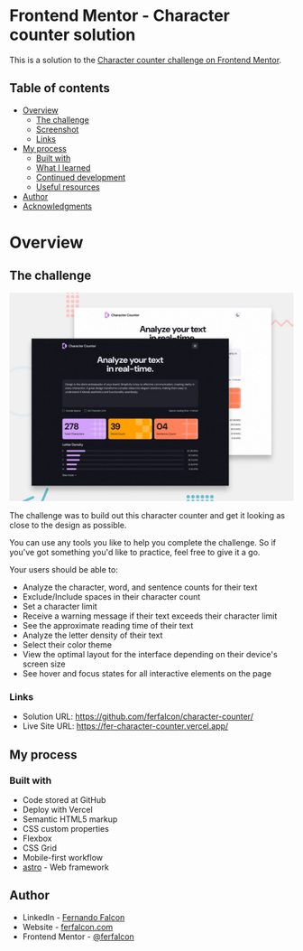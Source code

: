 # Frontend Mentor - Character counter solution

This is a solution to the [Character counter challenge on Frontend Mentor](https://www.frontendmentor.io/challenges/character-counter-znSgeWs_i6).

## Table of contents

- [Overview](#overview)
  - [The challenge](#the-challenge)
  - [Screenshot](#screenshot)
  - [Links](#links)
- [My process](#my-process)
  - [Built with](#built-with)
  - [What I learned](#what-i-learned)
  - [Continued development](#continued-development)
  - [Useful resources](#useful-resources)
- [Author](#author)
- [Acknowledgments](#acknowledgments)  


# Overview

## The challenge
![Design preview for the Character counter coding challenge](./preview.jpg)

The challenge was to build out this character counter and get it looking as close to the design as possible.

You can use any tools you like to help you complete the challenge. So if you've got something you'd like to practice, feel free to give it a go.

Your users should be able to:
- Analyze the character, word, and sentence counts for their text
- Exclude/Include spaces in their character count
- Set a character limit
- Receive a warning message if their text exceeds their character limit
- See the approximate reading time of their text
- Analyze the letter density of their text
- Select their color theme
- View the optimal layout for the interface depending on their device's screen size
- See hover and focus states for all interactive elements on the page

### Links

- Solution URL: https://github.com/ferfalcon/character-counter/
- Live Site URL: https://fer-character-counter.vercel.app/

## My process

### Built with
- Code stored at GitHub
- Deploy with Vercel
- Semantic HTML5 markup
- CSS custom properties
- Flexbox
- CSS Grid
- Mobile-first workflow
- [astro](https://astro.build/) - Web framework

## Author

- LinkedIn - [Fernando Falcon](https://www.linkedin.com/in/fernandofalcon/)
- Website - [ferfalcon.com](http://ferfalcon.com/)
- Frontend Mentor - [@ferfalcon](https://www.frontendmentor.io/profile/ferfalcon/)